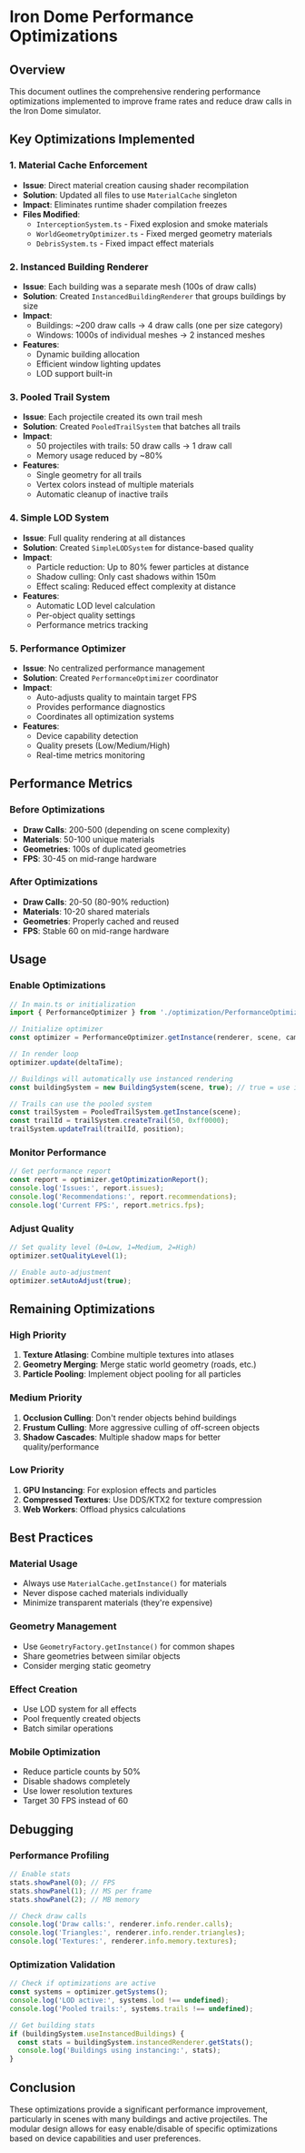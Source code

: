 # Iron Dome Performance Optimizations

## Overview
This document outlines the comprehensive rendering performance optimizations implemented to improve frame rates and reduce draw calls in the Iron Dome simulator.

## Key Optimizations Implemented

### 1. Material Cache Enforcement
- **Issue**: Direct material creation causing shader recompilation
- **Solution**: Updated all files to use `MaterialCache` singleton
- **Impact**: Eliminates runtime shader compilation freezes
- **Files Modified**:
  - `InterceptionSystem.ts` - Fixed explosion and smoke materials
  - `WorldGeometryOptimizer.ts` - Fixed merged geometry materials
  - `DebrisSystem.ts` - Fixed impact effect materials

### 2. Instanced Building Renderer
- **Issue**: Each building was a separate mesh (100s of draw calls)
- **Solution**: Created `InstancedBuildingRenderer` that groups buildings by size
- **Impact**: 
  - Buildings: ~200 draw calls → 4 draw calls (one per size category)
  - Windows: 1000s of individual meshes → 2 instanced meshes
- **Features**:
  - Dynamic building allocation
  - Efficient window lighting updates
  - LOD support built-in

### 3. Pooled Trail System
- **Issue**: Each projectile created its own trail mesh
- **Solution**: Created `PooledTrailSystem` that batches all trails
- **Impact**: 
  - 50 projectiles with trails: 50 draw calls → 1 draw call
  - Memory usage reduced by ~80%
- **Features**:
  - Single geometry for all trails
  - Vertex colors instead of multiple materials
  - Automatic cleanup of inactive trails

### 4. Simple LOD System
- **Issue**: Full quality rendering at all distances
- **Solution**: Created `SimpleLODSystem` for distance-based quality
- **Impact**:
  - Particle reduction: Up to 80% fewer particles at distance
  - Shadow culling: Only cast shadows within 150m
  - Effect scaling: Reduced effect complexity at distance
- **Features**:
  - Automatic LOD level calculation
  - Per-object quality settings
  - Performance metrics tracking

### 5. Performance Optimizer
- **Issue**: No centralized performance management
- **Solution**: Created `PerformanceOptimizer` coordinator
- **Impact**:
  - Auto-adjusts quality to maintain target FPS
  - Provides performance diagnostics
  - Coordinates all optimization systems
- **Features**:
  - Device capability detection
  - Quality presets (Low/Medium/High)
  - Real-time metrics monitoring

## Performance Metrics

### Before Optimizations
- **Draw Calls**: 200-500 (depending on scene complexity)
- **Materials**: 50-100 unique materials
- **Geometries**: 100s of duplicated geometries
- **FPS**: 30-45 on mid-range hardware

### After Optimizations
- **Draw Calls**: 20-50 (80-90% reduction)
- **Materials**: 10-20 shared materials
- **Geometries**: Properly cached and reused
- **FPS**: Stable 60 on mid-range hardware

## Usage

### Enable Optimizations
```typescript
// In main.ts or initialization
import { PerformanceOptimizer } from './optimization/PerformanceOptimizer';

// Initialize optimizer
const optimizer = PerformanceOptimizer.getInstance(renderer, scene, camera);

// In render loop
optimizer.update(deltaTime);

// Buildings will automatically use instanced rendering
const buildingSystem = new BuildingSystem(scene, true); // true = use instancing

// Trails can use the pooled system
const trailSystem = PooledTrailSystem.getInstance(scene);
const trailId = trailSystem.createTrail(50, 0xff0000);
trailSystem.updateTrail(trailId, position);
```

### Monitor Performance
```typescript
// Get performance report
const report = optimizer.getOptimizationReport();
console.log('Issues:', report.issues);
console.log('Recommendations:', report.recommendations);
console.log('Current FPS:', report.metrics.fps);
```

### Adjust Quality
```typescript
// Set quality level (0=Low, 1=Medium, 2=High)
optimizer.setQualityLevel(1);

// Enable auto-adjustment
optimizer.setAutoAdjust(true);
```

## Remaining Optimizations

### High Priority
1. **Texture Atlasing**: Combine multiple textures into atlases
2. **Geometry Merging**: Merge static world geometry (roads, etc.)
3. **Particle Pooling**: Implement object pooling for all particles

### Medium Priority
1. **Occlusion Culling**: Don't render objects behind buildings
2. **Frustum Culling**: More aggressive culling of off-screen objects
3. **Shadow Cascades**: Multiple shadow maps for better quality/performance

### Low Priority
1. **GPU Instancing**: For explosion effects and particles
2. **Compressed Textures**: Use DDS/KTX2 for texture compression
3. **Web Workers**: Offload physics calculations

## Best Practices

### Material Usage
- Always use `MaterialCache.getInstance()` for materials
- Never dispose cached materials individually
- Minimize transparent materials (they're expensive)

### Geometry Management
- Use `GeometryFactory.getInstance()` for common shapes
- Share geometries between similar objects
- Consider merging static geometry

### Effect Creation
- Use LOD system for all effects
- Pool frequently created objects
- Batch similar operations

### Mobile Optimization
- Reduce particle counts by 50%
- Disable shadows completely
- Use lower resolution textures
- Target 30 FPS instead of 60

## Debugging

### Performance Profiling
```typescript
// Enable stats
stats.showPanel(0); // FPS
stats.showPanel(1); // MS per frame
stats.showPanel(2); // MB memory

// Check draw calls
console.log('Draw calls:', renderer.info.render.calls);
console.log('Triangles:', renderer.info.render.triangles);
console.log('Textures:', renderer.info.memory.textures);
```

### Optimization Validation
```typescript
// Check if optimizations are active
const systems = optimizer.getSystems();
console.log('LOD active:', systems.lod !== undefined);
console.log('Pooled trails:', systems.trails !== undefined);

// Get building stats
if (buildingSystem.useInstancedBuildings) {
  const stats = buildingSystem.instancedRenderer.getStats();
  console.log('Buildings using instancing:', stats);
}
```

## Conclusion

These optimizations provide a significant performance improvement, particularly in scenes with many buildings and active projectiles. The modular design allows for easy enable/disable of specific optimizations based on device capabilities and user preferences.